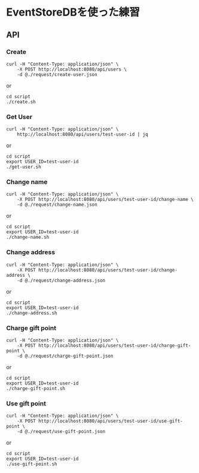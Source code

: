 # EventStoreDBを使った練習

## API
### Create 
```
curl -H "Content-Type: application/json" \
    -X POST http://localhost:8080/api/users \
    -d @./request/create-user.json
```

or 

```
cd script
./create.sh
```
### Get User
```
curl -H "Content-Type: application/json" \
    http://localhost:8080/api/users/test-user-id | jq
```

or

```
cd script
export USER_ID=test-user-id
./get-user.sh
```

### Change name
```
curl -H "Content-Type: application/json" \
    -X POST http://localhost:8080/api/users/test-user-id/change-name \
    -d @./request/change-name.json
```

or

```
cd script
export USER_ID=test-user-id
./change-name.sh
```

### Change address
```
curl -H "Content-Type: application/json" \
    -X POST http://localhost:8080/api/users/test-user-id/change-address \
    -d @./request/change-address.json
```

or

```
cd script
export USER_ID=test-user-id
./change-address.sh
```

### Charge gift point
```
curl -H "Content-Type: application/json" \
    -X POST http://localhost:8080/api/users/test-user-id/charge-gift-point \
    -d @./request/charge-gift-point.json
```

or

```
cd script
export USER_ID=test-user-id
./charge-gift-point.sh
```

### Use gift point
```
curl -H "Content-Type: application/json" \
    -X POST http://localhost:8080/api/users/test-user-id/use-gift-point \
    -d @./request/use-gift-point.json
```

or

```
cd script
export USER_ID=test-user-id
./use-gift-point.sh
```